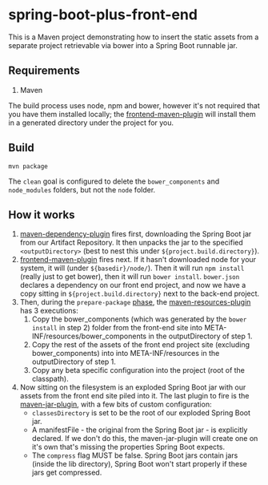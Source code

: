 # spring-boot-plus-front-end

This is a Maven project demonstrating how to insert the static assets from a separate project retrievable via bower into a Spring Boot runnable jar.
 
## Requirements

1. Maven

The build process uses node, npm and bower, however it's not required that you have them installed locally; the [frontend-maven-plugin](https://github.com/eirslett/frontend-maven-plugin) will install them in a generated directory under the project for you.

## Build

```
mvn package
```

The `clean` goal is configured to delete the `bower_components` and `node_modules` folders, but not the `node` folder.

## How it works

1. [maven-dependency-plugin](https://maven.apache.org/plugins/maven-dependency-plugin/) fires first, downloading the Spring Boot jar from our Artifact Repository. It then unpacks the jar to the specified `<outputDirectory>` (best to nest this under `${project.build.directory}`).
2. [frontend-maven-plugin](https://github.com/eirslett/frontend-maven-plugin) fires next. If it hasn't downloaded node for your system, it will (under `${basedir}/node/`). Then it will run `npm install` (really just to get bower), then it will run `bower install`. `bower.json` declares a dependency on our front end project, and now we have a copy sitting in `${project.build.directory}` next to the back-end project.
3. Then, during the `prepare-package` [phase](https://maven.apache.org/guides/introduction/introduction-to-the-lifecycle.html), the [maven-resources-plugin](https://maven.apache.org/plugins/maven-resources-plugin/) has 3 executions:
	1. Copy the bower_components (which was generated by the `bower install` in step 2) folder from the front-end site into META-INF/resources/bower_components in the outputDirectory of step 1.
	2. Copy the rest of the assets of the front end project site (excluding bower_components) into into META-INF/resources in the outputDirectory of step 1.
	3. Copy any beta specific configuration into the project (root of the classpath).
4. Now sitting on the filesystem is an exploded Spring Boot jar with our assets from the front end site piled into it. The last plugin to fire is the [maven-jar-plugin](https://maven.apache.org/plugins/maven-jar-plugin/), with a few bits of custom configuration:
	* `classesDirectory` is set to be the root of our exploded Spring Boot jar.
	* A manifestFile - the original from the Spring Boot jar - is explicitly declared. If we don't do this, the maven-jar-plugin will create one on it's own that's missing the properties Spring Boot expects.
	* The `compress` flag MUST be false. Spring Boot jars contain jars (inside the lib directory), Spring Boot won't start properly if these jars get compressed.
